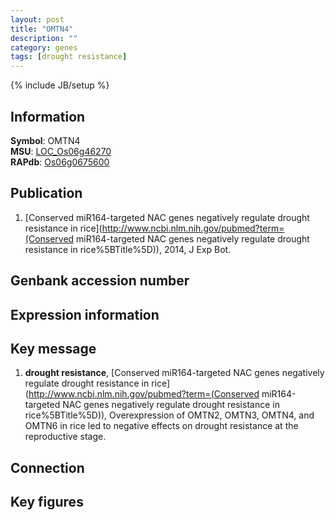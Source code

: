 ```yaml
---
layout: post
title: "OMTN4"
description: ""
category: genes
tags: [drought resistance]
---
```

{% include JB/setup %}

## Information
__Symbol__: OMTN4  
__MSU__: [LOC_Os06g46270](http://rice.plantbiology.msu.edu/cgi-bin/ORF_infopage.cgi?orf=LOC_Os06g46270)  
__RAPdb__: [Os06g0675600](http://rapdb.dna.affrc.go.jp/viewer/gbrowse_details/irgsp1?name=Os06g0675600)  

## Publication
1. [Conserved miR164-targeted NAC genes negatively regulate drought resistance in rice](http://www.ncbi.nlm.nih.gov/pubmed?term=(Conserved miR164-targeted NAC genes negatively regulate drought resistance in rice%5BTitle%5D)), 2014, J Exp Bot.

## Genbank accession number

## Expression information

## Key message
1. __drought resistance__, [Conserved miR164-targeted NAC genes negatively regulate drought resistance in rice](http://www.ncbi.nlm.nih.gov/pubmed?term=(Conserved miR164-targeted NAC genes negatively regulate drought resistance in rice%5BTitle%5D)), Overexpression of OMTN2, OMTN3, OMTN4, and OMTN6 in rice led to negative effects on drought resistance at the reproductive stage.

## Connection

## Key figures


